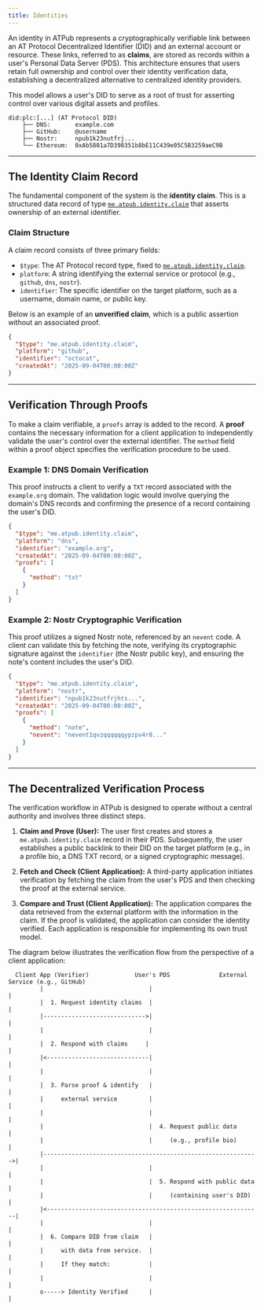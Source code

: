 ```yaml
---
title: Identities
---
```


An identity in ATPub represents a cryptographically verifiable link between an AT Protocol Decentralized Identifier (DID) and an external account or resource. These links, referred to as **claims**, are stored as records within a user's Personal Data Server (PDS). This architecture ensures that users retain full ownership and control over their identity verification data, establishing a decentralized alternative to centralized identity providers.

This model allows a user's DID to serve as a root of trust for asserting control over various digital assets and profiles.

```
did:plc:[...] (AT Protocol DID)
    ├── DNS:       example.com
    ├── GitHub:    @username
    ├── Nostr:     npub1k23nutfrj...
    └── Ethereum:  0xAb5801a7D398351b8bE11C439e05C5B3259aeC9B
```

-----

## The Identity Claim Record

The fundamental component of the system is the **identity claim**. This is a structured data record of type [`me.atpub.identity.claim`](/lexicons/identity-claim/) that asserts ownership of an external identifier.

### Claim Structure

A claim record consists of three primary fields:

  * `$type`: The AT Protocol record type, fixed to [`me.atpub.identity.claim`](/lexicons/identity-claim/).
  * `platform`: A string identifying the external service or protocol (e.g., `github`, `dns`, `nostr`).
  * `identifier`: The specific identifier on the target platform, such as a username, domain name, or public key.

Below is an example of an **unverified claim**, which is a public assertion without an associated proof.

```json
{
  "$type": "me.atpub.identity.claim",
  "platform": "github",
  "identifier": "octocat",
  "createdAt": "2025-09-04T00:00:00Z"
}
```

-----

## Verification Through Proofs

To make a claim verifiable, a `proofs` array is added to the record. A **proof** contains the necessary information for a client application to independently validate the user's control over the external identifier. The `method` field within a proof object specifies the verification procedure to be used.

### Example 1: DNS Domain Verification

This proof instructs a client to verify a `TXT` record associated with the `example.org` domain. The validation logic would involve querying the domain's DNS records and confirming the presence of a record containing the user's DID.

```json
{
  "$type": "me.atpub.identity.claim",
  "platform": "dns",
  "identifier": "example.org",
  "createdAt": "2025-09-04T00:00:00Z",
  "proofs": [
    {
      "method": "txt"
    }
  ]
}
```

### Example 2: Nostr Cryptographic Verification

This proof utilizes a signed Nostr note, referenced by an `nevent` code. A client can validate this by fetching the note, verifying its cryptographic signature against the `identifier` (the Nostr public key), and ensuring the note's content includes the user's DID.

```json
{
  "$type": "me.atpub.identity.claim",
  "platform": "nostr",
  "identifier": "npub1k23nutfrjhts...",
  "createdAt": "2025-09-04T00:00:00Z",
  "proofs": [
    {
      "method": "note",
      "nevent": "nevent1qvzqqqqqqypzpv4r8..."
    }
  ]
}
```

-----

## The Decentralized Verification Process

The verification workflow in ATPub is designed to operate without a central authority and involves three distinct steps.

1.  **Claim and Prove (User):** The user first creates and stores a `me.atpub.identity.claim` record in their PDS. Subsequently, the user establishes a public backlink to their DID on the target platform (e.g., in a profile bio, a DNS TXT record, or a signed cryptographic message).

2.  **Fetch and Check (Client Application):** A third-party application initiates verification by fetching the claim from the user's PDS and then checking the proof at the external service.

3.  **Compare and Trust (Client Application):** The application compares the data retrieved from the external platform with the information in the claim. If the proof is validated, the application can consider the identity verified. Each application is responsible for implementing its own trust model.

The diagram below illustrates the verification flow from the perspective of a client application:

```
  Client App (Verifier)             User's PDS              External Service (e.g., GitHub)
         |                              |                               |
         |  1. Request identity claims  |                               |
         |----------------------------->|                               |
         |                              |                               |
         |  2. Respond with claims     |                               |
         |<-----------------------------|                               |
         |                              |                               |
         |  3. Parse proof & identify   |                               |
         |     external service         |                               |
         |                              |                               |
         |                              |  4. Request public data       |
         |                              |     (e.g., profile bio)       |
         |------------------------------------------------------------->|
         |                              |                               |
         |                              |  5. Respond with public data  |
         |                              |     (containing user's DID)   |
         |<-------------------------------------------------------------|
         |                              |                               |
         |  6. Compare DID from claim   |                               |
         |     with data from service.  |                               |
         |     If they match:           |                               |
         |                              |                               |
         o-----> Identity Verified      |                               |

```